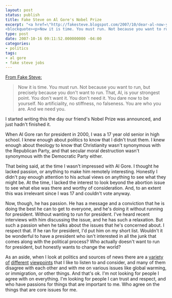 ```yaml
---
layout: post
status: publish
title: Fake Steve on Al Gore's Nobel Prize
excerpt: "<a href=\"http://fakesteve.blogspot.com/2007/10/dear-al-now-you-must-run.html\">From Fake Steve:</a>
<blockquote><p>Now it is time. You must run. Not because you want to run, but precisely because you don't want to run. That, Al, is your strongest point. You don't want it. You don't need it. You dare now to be yourself. No artificiality, no stiffness, no falseness. You are who you are. And we need you.</p></blockquote>"
type: post
date: 2007-10-16 09:11:52.000000000 -04:00
categories:
- politics
tags:
- al gore
- fake steve jobs
---
```

<a href="http://fakesteve.blogspot.com/2007/10/dear-al-now-you-must-run.html">From Fake Steve:</a>
<blockquote><p>Now it is time. You must run. Not because you want to run, but precisely because you don't want to run. That, Al, is your strongest point. You don't want it. You don't need it. You dare now to be yourself. No artificiality, no stiffness, no falseness. You are who you are. And we need you.</p></blockquote>

I started writing this the day our friend's Nobel Prize was announced, and just hadn't finished it.

When Al Gore ran for president in 2000, I was a 17 year old senior in high school. I knew enough about politics to know that I didn't trust them. I knew enough about theology to know that Christianity wasn't synonymous with the Republican Party, and that secular moral destruction wasn't synonymous with the Democratic Party either.

That being said, at the time I wasn't impressed with Al Gore. I thought he lacked passion, or anything to make him remotely interesting. Honestly I didn't pay enough attention to his actual views on anything to see what they might be. At the time, I lacked the interest to look beyond the abortion issue to see what else was there and worthy of consideration. And, to an extent this was irrelevant since I was 17 and couldn't vote anyway.

Now, though, he has passion. He has a message and a conviction that he is doing the best he can to get to everyone, and he's doing it without running for president. Without wanting to run for president. I've heard recent interviews with him discussing the issue, and he has such a relaxation. But such a passion when he talks about the issues that he's concerned about. I respect that. If he ran for president, I'd put him on my short list. Wouldn't it be wonderful to have a president who isn't interested in all the junk that comes along with the political process? Who actually doesn't want to run for president, but honestly wants to change the world?

As an aside, when I look at politics and sources of news there are a <a href="http://www.npr.org/">variety</a> <a href="http://www.sojo.net/">of</a> <a href="http://www.infowars.com/">different</a> <a href="http://www.comedycentral.com/shows/the_daily_show/index.jhtml">viewpoints</a> that I like to listen to and consider, and many of them disagree with each other and with me on various issues like global warming, or immigration, or other things. And that's ok. I'm not looking for people I agree with on everything. I'm looking for people I can trust and respect, and who have passions for things that are important to me. Who agree on the things that are core issues for me.
